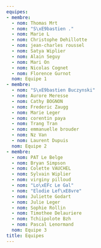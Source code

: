 ```yaml
---
equipes:
- membre:
  - nom: Thomas Mrt
  - nom: "S\xE9bastien ."
  - nom: Marie L
  - nom: Christophe Dehillotte
  - nom: jean-charles roussel
  - nom: Satya Wiplier
  - nom: Alain Seguy
  - nom: Mari On
  - nom: Nicolas Cognet
  - nom: Florence Gurnot
  nom: Equipe 1
- membre:
  - nom: "S\xE9bastien Buczynski"
  - nom: Aurore Meresse
  - nom: Cathy BOGNON
  - nom: Frederic Zaugg
  - nom: Marie Leger
  - nom: corentin paya
  - nom: Trang Tran
  - nom: emmanuelle brouder
  - nom: Nz Van
  - nom: Laurent Dupuis
  nom: Equipe 2
- membre:
  - nom: PAT Le Belge
  - nom: Bryan Simpson
  - nom: Colette VAUCHEL
  - nom: Sylvain Wiplier
  - nom: virginy pilloud
  - nom: "Lo\xEFc Le Gal"
  - nom: "Elodie Lef\xE8vre"
  - nom: Juliette Godart
  - nom: Julie Leger
  - nom: Sophie Rollin
  - nom: Timothee Delauriere
  - nom: Tchiipolote Bzh
  - nom: Pascal Lenormand
  nom: Equipe 3
title: Equipes
---
```

